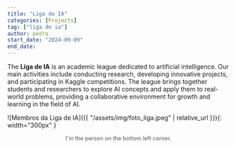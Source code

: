 ```yaml
---
title: "Liga de IA"
categories: [Projects]
tag: ["liga de ia"]
author: pedro
start_date: "2024-09-09"
end_date:
---
```


The **Liga de IA** is an academic league dedicated to artificial intelligence. Our main activities include conducting research, developing innovative projects, and participating in Kaggle competitions. The league brings together students and researchers to explore AI concepts and apply them to real-world problems, providing a collaborative environment for growth and learning in the field of AI.

![Membros da Liga de IA]({{ "/assets/img/foto_liga.jpeg" | relative_url }}){: width="300px" }

<style>

.image-caption {
        text-align: center;
        font-size: 0.9em; /* Deixa o texto da legenda menor */
        color: #555; /* Cor cinza para diferenciar da descrição principal */
        margin-top: 0.5em; /* Espaçamento entre a imagem e a legenda */
    }

</style>

<div class="image-caption">
  I'm the person on the bottom left corner.
</div>